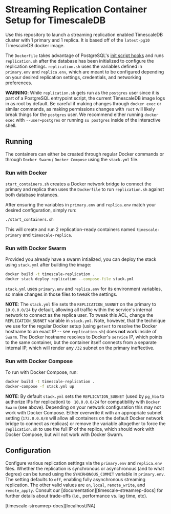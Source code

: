 # Streaming Replication Container Setup for TimescaleDB

Use this repository to launch a streaming replication enabled TimescaleDB
cluster with 1 primary and 1 replica. It is based off of the `latest-pg10`
TimescaleDB docker image.

The `Dockerfile` takes advantage of PostgreSQL's [init script hooks](https://docs.docker.com/samples/library/postgres/#how-to-extend-this-image) and runs
`replication.sh` after the database has been initialized to configure the replication settings. `replication.sh` uses the variables defined in
`primary.env` and `replica.env`, which are meant to be configured depending on your desired replication settings, credentials, and networking preferences.

**WARNING**: While `replication.sh` gets run as the `postgres` user since it is part of a PostgreSQL entrypoint script, the current TimescaleDB image
logs in as root by default. Be careful if making changes through `docker exec` or similar commands, as making permissions changes with `root` will likely
break things for the `postgres` user. We recommend either running `docker exec` with `--user=postgres` or running `su postgres` inside of the interactive shell.

## Running

The containers can either be created through regular Docker commands or through `Docker Swarm` / `Docker Compose` using the `stack.yml` file.

### Run with Docker

`start_containers.sh` creates a Docker network bridge to connect the primary and replica then uses the `Dockerfile` to run `replication.sh` against both database
instances.

After ensuring the variables in `primary.env` and `replica.env` match your desired configuration, simply run:

```bash
./start_containers.sh
```

This will create and run 2 replication-ready containers named `timescale-primary` and `timescale-replica`.

### Run with Docker Swarm

Provided you already have a swarm intialized, you can deploy the stack using `stack.yml` after building the image:

```bash
docker build -t timescale-replication .
docker stack deploy replication --compose-file stack.yml
```

`stack.yml` uses `primary.env` and `replica.env` for its environment variables, so make changes in those files to tweak the settings.

**NOTE**: The `stack.yml` file sets the `REPLICATION_SUBNET` on the primary to `10.0.0.0/24` by default, allowing all traffic within the service's
internal network to connect as the replica user. To tweak this ACL, change the `REPLICATION_SUBNET` variable in `stack.yml`. Note, however, that the
technique we use for the regular Docker setup (using `getent` to resolve the Docker hostname to an exact IP -- see `replication.sh`) does **not** work inside of `Swarm`. The Docker
hostname resolves to Docker's `service` IP, which points to the same container, but the container itself connects from a separate internal IP, which will render any `/32` subnet
on the primary ineffective.

### Run with Docker Compose

To run with Docker Compose, run:

```bash
docker build -t timescale-replication .
docker-compose -f stack.yml up
```

**NOTE**: By default `stack.yml` sets the `REPLICATION_SUBNET` (used by `pg_hba` to authorize IPs for replication) to ` 10.0.0.0/24` for compatibility with `Docker Swarm` (see above).
Depending on your network configuration this may not work with Docker Compose. Either overwrite it with an appropriate subnet setting (`172.0.0.0/8` will allow all containers
on the default Docker network bridge to connect as replicas) or remove the variable altogether to force the `replication.sh` to use the full IP of the replica, which should
work with Docker Compose, but will not work with Docker Swarm.


## Configuration

Configure various replication settings via the `primary.env` and `replica.env` files. Whether the replication is synchronous or asynchronous (and to what degree)
can be tuned using the `SYNCRHONOUS_COMMIT` variable in `primary.env`. The setting defaults to `off`, enabling fully asynchronous streaming replication. The other valid
values are `on`, `local`, `remote_write`, and `remote_apply`. Consult our [documentation][timescale-streamrep-docs] for further details about trade-offs (i.e., performance vs. lag time, etc).

[timescale-streamrep-docs][localhost/NA]
